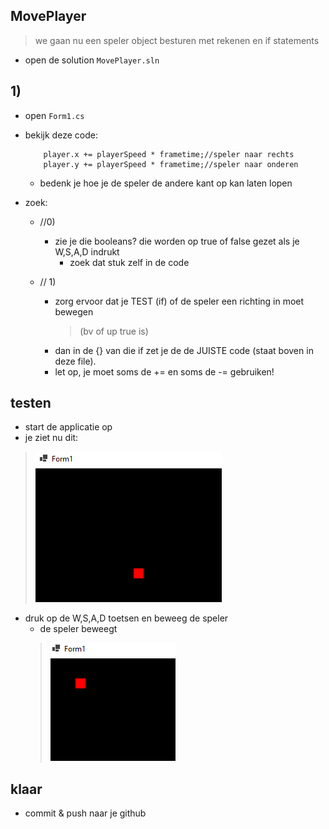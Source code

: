 

## MovePlayer

> we gaan nu een speler object besturen met rekenen en if statements

- open de solution `MovePlayer.sln`


## 1)

- open `Form1.cs`
- bekijk deze code:
    ```CSharp
        player.x += playerSpeed * frametime;//speler naar rechts
        player.y += playerSpeed * frametime;//speler naar onderen
    ```
    - bedenk je hoe je de speler de andere kant op kan laten lopen

- zoek:
    - //0)
        - zie je die booleans? die worden op true of false gezet als je W,S,A,D indrukt
            - zoek dat stuk zelf in de code

    - // 1)  
        - zorg ervoor dat je TEST (if) of de speler een richting in moet bewegen 
            > (bv of up true is)
        - dan in de {} van die if zet je de de JUISTE code (staat boven in deze file).
        - let op, je moet soms de += en soms de -= gebruiken!

## testen

- start de applicatie op
- je ziet nu dit:
> ![](img/game.PNG)
- druk op de W,S,A,D toetsen en beweeg de speler
    - de speler beweegt
    > ![](img/beweeg.PNG)

## klaar

- commit & push naar je github        